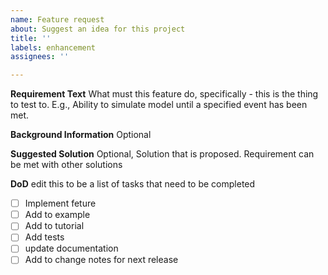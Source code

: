```yaml
---
name: Feature request
about: Suggest an idea for this project
title: ''
labels: enhancement
assignees: ''

---
```


**Requirement Text**
What must this feature do, specifically - this is the thing to test to. E.g., Ability to simulate model until a specified event has been met. 

**Background Information**
Optional

**Suggested Solution**
Optional, Solution that is proposed. Requirement can be met with other solutions 

**DoD**
edit this to be a list of tasks that need to be completed
 - [ ] Implement feture
 - [ ] Add to example 
 - [ ] Add to tutorial
 - [ ] Add tests 
 - [ ] update documentation
 - [ ] Add to change notes for next release

